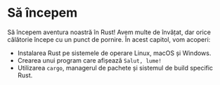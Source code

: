 # Să începem

Să începem aventura noastră în Rust! Avem multe de învățat, dar orice călătorie începe cu un punct de pornire. În acest capitol, vom acoperi:

* Instalarea Rust pe sistemele de operare Linux, macOS și Windows.
* Crearea unui program care afișează `Salut, lume!`
* Utilizarea `cargo`, managerul de pachete și sistemul de build specific Rust.